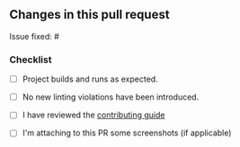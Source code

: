## Changes in this pull request

Issue fixed: #

### Checklist

- [ ] Project builds and runs as expected.
- [ ] No new linting violations have been introduced.
- [ ] I have reviewed the [contributing guide](https://github.com/unnamedd/swift-evolution/blob/development/.github/CONTRIBUTING.md)
- [ ] I'm attaching to this PR some screenshots (if applicable)

